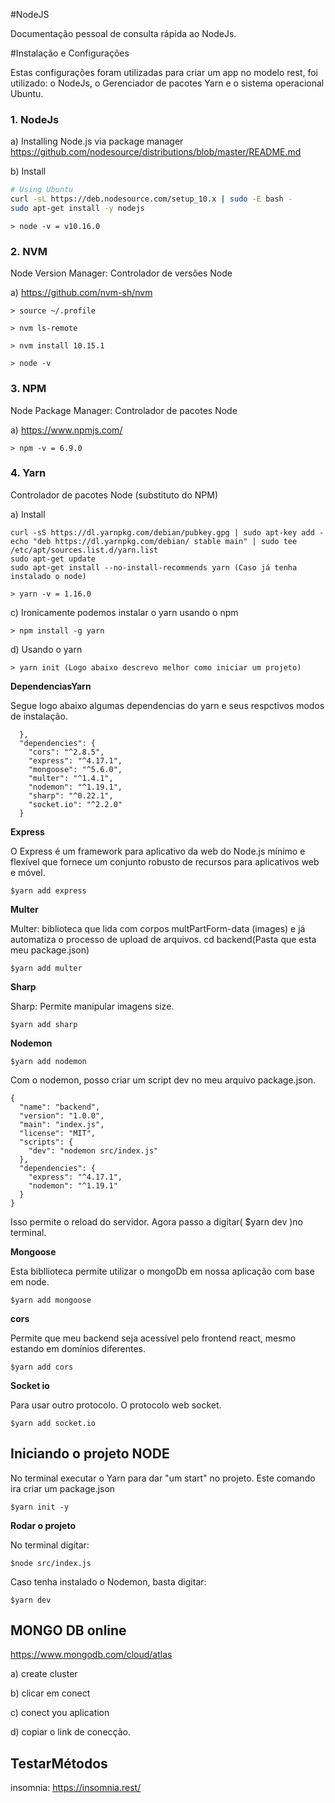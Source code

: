 #NodeJS

Documentação pessoal de consulta rápida ao NodeJs.

#Instalação e Configurações

Estas configurações foram utilizadas para criar um app no modelo rest, foi utilizado: o NodeJs, o Gerenciador de pacotes Yarn e o sistema operacional Ubuntu.

<h3>1. NodeJs</h3>

a) Installing Node.js via package manager https://github.com/nodesource/distributions/blob/master/README.md

b) Install
    
```bash
# Using Ubuntu
curl -sL https://deb.nodesource.com/setup_10.x | sudo -E bash -
sudo apt-get install -y nodejs
```

    > node -v = v10.16.0

<h3>2. NVM</h3>
Node Version Manager: Controlador de versões Node

a) https://github.com/nvm-sh/nvm

    > source ~/.profile

    > nvm ls-remote

    > nvm install 10.15.1

    > node -v


<h3>3. NPM</h3>
Node Package Manager: Controlador de pacotes Node

a) https://www.npmjs.com/
    
    > npm -v = 6.9.0


<h3>4. Yarn</h3>
Controlador de pacotes Node (substituto do NPM)

a)  Install

```
curl -sS https://dl.yarnpkg.com/debian/pubkey.gpg | sudo apt-key add -
echo "deb https://dl.yarnpkg.com/debian/ stable main" | sudo tee /etc/apt/sources.list.d/yarn.list
sudo apt-get update
sudo apt-get install --no-install-recommends yarn (Caso já tenha instalado o node)
```
    > yarn -v = 1.16.0

c) Ironicamente podemos instalar o yarn usando o npm

    > npm install -g yarn

d) Usando o yarn 

    > yarn init (Logo abaixo descrevo melhor como iniciar um projeto)



**DependenciasYarn**

Segue logo abaixo algumas dependencias do yarn e seus respctivos modos de instalação.
```
  },
  "dependencies": {
    "cors": "^2.8.5",
    "express": "^4.17.1",
    "mongoose": "^5.6.0",
    "multer": "^1.4.1",
    "nodemon": "^1.19.1",
    "sharp": "^0.22.1",
    "socket.io": "^2.2.0"
  }

```

**Express**

O Express é um framework para aplicativo da web do Node.js mínimo e flexível que fornece um conjunto robusto de recursos para aplicativos web e móvel.

```
$yarn add express
```

**Multer**

Multer: biblioteca que lida com corpos multPartForm-data (images) e já automatiza o processo de upload de arquivos.
cd backend(Pasta que esta meu package.json)

```
$yarn add multer
```


**Sharp**

Sharp: Permite manipular imagens size.

```
$yarn add sharp
```


**Nodemon**
```
$yarn add nodemon
```
Com o nodemon, posso criar um script dev no meu arquivo package.json.
```
{
  "name": "backend",
  "version": "1.0.0",
  "main": "index.js",
  "license": "MIT",
  "scripts": {
    "dev": "nodemon src/index.js"
  },
  "dependencies": {
    "express": "^4.17.1",
    "nodemon": "^1.19.1"
  }
}
```
Isso permite o reload do servidor.
Agora passo a digitar( $yarn dev )no terminal.



**Mongoose**

Esta bibllioteca permite utilizar o mongoDb em nossa aplicação com base em node. 
```
$yarn add mongoose
```

**cors**

Permite que meu backend seja acessível pelo frontend react, 
mesmo estando em domínios diferentes.

```
$yarn add cors
```

**Socket io**

Para usar outro protocolo. O protocolo web socket. 

```
$yarn add socket.io
```

## Iniciando o projeto NODE
No terminal executar o Yarn para dar "um start" no projeto. Este comando ira criar um package.json

```
$yarn init -y
```

**Rodar o projeto**

No terminal digitar:
```
$node src/index.js
```

Caso tenha instalado o Nodemon, basta digitar:

```
$yarn dev
```



## MONGO DB online
https://www.mongodb.com/cloud/atlas

a) create cluster 

b) clicar em conect

c) conect you aplication

d) copiar o link de conecção.



## TestarMétodos
insomnia:
https://insomnia.rest/

